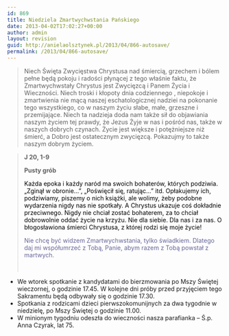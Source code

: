 ```yaml
---
id: 869
title: Niedziela Zmartwychwstania Pańskiego
date: 2013-04-02T17:02:27+00:00
author: admin
layout: revision
guid: http://anielaolsztynek.pl/2013/04/866-autosave/
permalink: /2013/04/866-autosave/
---
```

> Niech Święta Zwycięstwa Chrystusa nad śmiercią, grzechem i bólem pełne będą pokoju i radości płynącej z tego właśnie faktu, że Zmartwychwstały Chrystus jest Zwycięzcą i Panem Życia i Wieczności. Niech troski i kłopoty dnia codziennego , niepokoje i zmartwienia nie mącą naszej eschatologicznej nadziei na pokonanie tego wszystkiego, co w naszym życiu słabe, małe, grzeszne i przemijające. Niech ta nadzieja doda nam także sił do objawiania naszym życiem tej prawdy, że Jezus Żyje w nas i pośród nas, także w naszych dobrych czynach. Życie jest większe i potężniejsze niż śmierć, a Dobro jest ostatecznym zwycięzcą. Pokazujmy to także naszym dobrym życiem.

> **J 20, 1-9**
> 
> **Pusty grób**
> 
> <span style="color: #000000;">Każda epoka i każdy naród ma swoich bohaterów, których podziwia.   &#8222;Zginął w obronie&#8230;&#8221;, &#8222;Poświęcił się, ratując&#8230;&#8221; itd. Opłakujemy ich, podziwiamy, piszemy o nich książki, ale wolimy, żeby podobne wydarzenia nigdy nas nie spotkały. A Chrystus ukazuje coś dokładnie przeciwnego. Nigdy nie chciał zostać bohaterem, za to chciał dobrowolnie oddać życie na krzyżu. Nie dla siebie. Dla nas i za nas. O błogosławiona śmierci Chrystusa, z której rodzi się moje życie!</span>
> 
> <span style="color: #666699;"><span style="color: #666699;">Nie chcę być widzem Zmartwychwstania, tylko świadkiem. Dlatego daj mi współumrzeć z Tobą, </span>Panie, abym razem z Tobą powstał z martwych. </span>
> 
> <span style="color: #666699;"><br /> </span>

  * We wtorek spotkanie z kandydatami do bierzmowania po Mszy Świętej wieczornej, o godzinie 17.45. W kolejne dni próby przed przyjęciem tego Sakramentu będą odbywały się o godzinie 17.30.
  * Spotkania z rodzicami dzieci pierwszokomunijnych za dwa tygodnie w niedzielę, po Mszy Świętej o godzinie 11.00.
  * W minionym tygodniu odeszła do wieczności nasza parafianka &#8211; Ś.p. Anna Czyrak, lat 75.